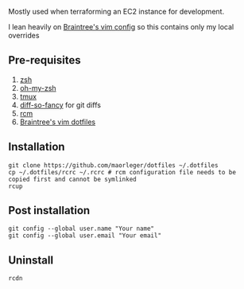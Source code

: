 Mostly used when terraforming an EC2 instance for development.

I lean heavily on [Braintree's vim config](https://github.com/braintreeps/vim_dotfiles) so this contains only my local overrides

## Pre-requisites

1. [zsh](https://github.com/robbyrussell/oh-my-zsh/wiki/Installing-ZSH)
1. [oh-my-zsh](https://github.com/robbyrussell/oh-my-zsh)
1. [tmux](https://github.com/tmux/tmux)
1. [diff-so-fancy](https://github.com/so-fancy/diff-so-fancy) for git diffs
1. [rcm](https://github.com/thoughtbot/rcm#installation)
1. [Braintree's vim dotfiles](https://github.com/braintreeps/vim_dotfiles)

## Installation

```
git clone https://github.com/maorleger/dotfiles ~/.dotfiles
cp ~/.dotfiles/rcrc ~/.rcrc # rcm configuration file needs to be copied first and cannot be symlinked
rcup
```

## Post installation

```
git config --global user.name "Your name"
git config --global user.email "Your email"
```

## Uninstall

```
rcdn
```
